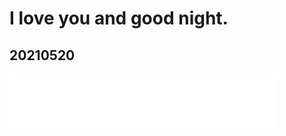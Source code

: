 #  I love you and good night.

## 20210520
<iframe frameborder="no" border="0" marginwidth="0" marginheight="0" width=430 height=86 src="/2021_05_20_21_54_07.mp3"></iframe>


